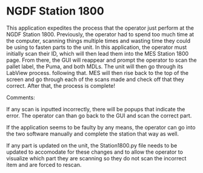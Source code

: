 # NGDF Station 1800 

This application expedites the process that the operator just perform at the NGDF Station 1800. Previously, the operator had to spend too much time at the computer, scanning things multiple times and wasting time they could be using to fasten parts to the unit. In this application, the operator must initially scan their ID, which will then lead them into the MES Station 1800 page. From there, the GUI will reappear and prompt the operator to scan the pallet label, the Puma, and both MDLs. The unit will then go through its LabView process. following that. MES will then rise back to the top of the screen and go through each of the scans made and check off that they correct. After that, the process is complete!


Comments:

If any scan is inputted incorrectly, there will be popups that indicate the error. The operator can than go back to the GUI and scan the correct part.

If the application seems to be faulty by any means,  the operator can go into the two software manually and complete the station that way as well.

If any part is updated on the unit, the Station1800.py file needs to be updated to accomodate for these changes and to allow the operator to visualize which part they are scanning so they do not scan the incorrect item and are forced to rescan.

